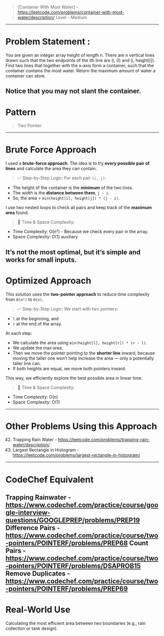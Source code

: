 > [Container With Most Water] - https://leetcode.com/problems/container-with-most-water/description/
> Level - Medium
------------------------------------------------------------------------------------------------------------------------------------
# Problem Statement : 

You are given an integer array height of length n. There are n vertical lines drawn such that the two endpoints of the ith line are (i, 0) and (i, height[i]).
Find two lines that together with the x-axis form a container, such that the container contains the most water.
Return the maximum amount of water a container can store.

Notice that you may not slant the container.
-------------------------------------------------------------------------------------------------------------------------------------
# Pattern
> Two Pointer
-------------------------------------------------------------------------------------------------------------------------------------
# Brute Force Approach

I used a **brute-force approach**. The idea is to try **every possible pair of lines** and calculate the area they can contain.

> ✅ Step-by-Step Logic:
For each pair `(i, j)`:
* The height of the container is the **minimum** of the two lines.
* The width is the **distance between them**, `j - i`.
* So, the area = `min(height[i], height[j]) * (j - i)`.

I use two nested loops to check all pairs and keep track of the **maximum area** found.

> 🧠 Time & Space Complexity:
* Time Complexity: O(n²) - Because we check every pair in the array.
* Space Complexity: O(1) auxiliary

It’s not the most optimal, but it’s simple and works for small inputs.
----------------------------------------------------------------------------------------------------------------------------------
# Optimized Approach

This solution uses the **two-pointer approach** to reduce time complexity from `O(n²)` to `O(n)`.

> ✅ Step-by-Step Logic:
We start with two pointers:
* `l` at the beginning, and
* `r` at the end of the array.

At each step:
* We calculate the area using `min(height[l], height[r]) * (r - l)`.
* We update the max area.
* Then we move the pointer pointing to the **shorter line** inward, because moving the taller one won’t help increase the area — only a potentially taller line can.
* If both heights are equal, we move both pointers inward.

This way, we efficiently explore the best possible area in linear time.

> 🧠 Time & Space Complexity:
* Time Complexity: O(n)
* Space Complexity: O(1)

----------------------------------------------------------------------------------------------------------------------------------
# Other Problems Using this Approach

42. Trapping Rain Water - https://leetcode.com/problems/trapping-rain-water/description/
84. Largest Rectangle in Histogram - https://leetcode.com/problems/largest-rectangle-in-histogram/
----------------------------------------------------------------------------------------------------------------------------------
# CodeChef Equivalent

Trapping Rainwater - https://www.codechef.com/practice/course/google-interview-questions/GOOGLEPREP/problems/PREP19
Difference Pairs - https://www.codechef.com/practice/course/two-pointers/POINTERF/problems/PREP68
Count Pairs - https://www.codechef.com/practice/course/two-pointers/POINTERF/problems/DSAPROB15
Remove Duplicates - https://www.codechef.com/practice/course/two-pointers/POINTERF/problems/PREP69
----------------------------------------------------------------------------------------------------------------------------------
# Real-World Use

Calculating the most efficient area between two boundaries (e.g., rain collection or tank design).